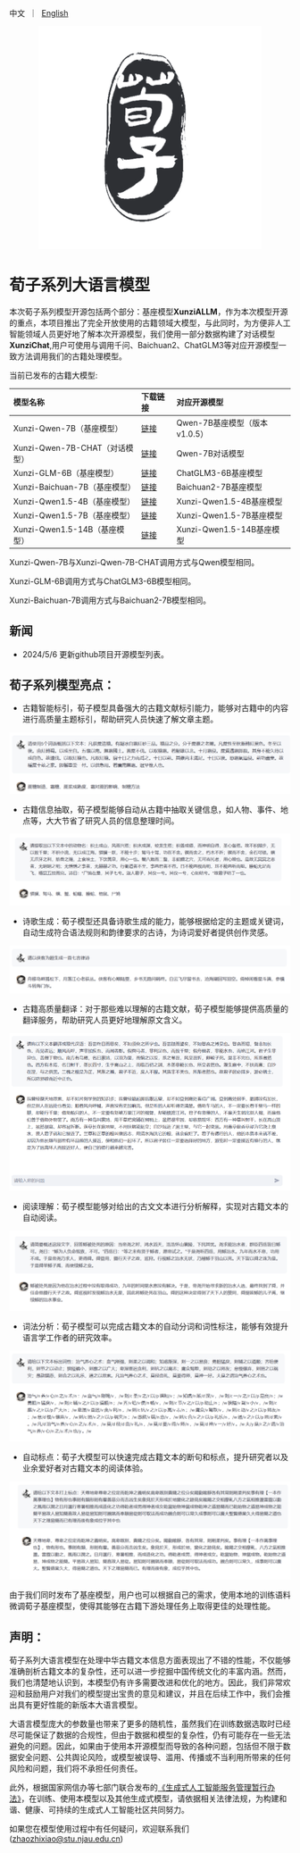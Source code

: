 <p align="left">
    中文&nbsp ｜ &nbsp<a href="./README_en.md">English</a>
</p>
<div align="center">
  <img src="./web/荀子logonew.png" width="400"/>
</div>

# 荀子系列大语言模型

本次荀子系列模型开源包括两个部分：基座模型**XunziALLM**，作为本次模型开源的重点，本项目推出了完全开放使用的古籍领域大模型，与此同时，为方便非人工智能领域人员更好地了解本次开源模型，我们使用一部分数据构建了对话模型**XunziChat**,用户可使用与调用千问、Baichuan2、ChatGLM3等对应开源模型一致方法调用我们的古籍处理模型。

当前已发布的古籍大模型:

| 模型名称                       | 下载链接                                                     |对应开源模型          |
| :----------------------------- | :----------------------------------------------------------- | :----------------|
|Xunzi-Qwen-7B（基座模型）    | [链接](https://modelscope.cn/models/Xunzillm4cc/Xunzi-Qwen) |Qwen-7B基座模型（版本v1.0.5）|
|Xunzi-Qwen-7B-CHAT（对话模型）  | [链接](https://modelscope.cn/models/Xunzillm4cc/Xunzi-Qwen-Chat) |Qwen-7B对话模型|
|Xunzi-GLM-6B（基座模型）  | [链接](https://modelscope.cn/models/Xunzillm4cc/Xunzi-GLM) |ChatGLM3-6B基座模型|
|Xunzi-Baichuan-7B（基座模型）  | [链接](https://modelscope.cn/models/Xunzillm4cc/Xunzi-Baichuan) |Baichuan2-7B基座模型|
|Xunzi-Qwen1.5-4B（基座模型）  | [链接](https://www.modelscope.cn/models/Xunzillm4cc/Xunzi-Qwen1.5-4B) |Xunzi-Qwen1.5-4B基座模型|
|Xunzi-Qwen1.5-7B（基座模型）  | [链接](https://www.modelscope.cn/models/Xunzillm4cc/Xunzi-Qwen1.5-7B) |Xunzi-Qwen1.5-7B基座模型|
|Xunzi-Qwen1.5-14B（基座模型）  | [链接](https://www.modelscope.cn/models/Xunzillm4cc/Xunzi-Qwen1.5-14B) |Xunzi-Qwen1.5-14B基座模型|

Xunzi-Qwen-7B与Xunzi-Qwen-7B-CHAT调用方式与Qwen模型相同。

Xunzi-GLM-6B调用方式与ChatGLM3-6B模型相同。

Xunzi-Baichuan-7B调用方式与Baichuan2-7B模型相同。

## 新闻 
- 2024/5/6 更新github项目开源模型列表。

## 荀子系列模型亮点：

* 古籍智能标引，荀子模型具备强大的古籍文献标引能力，能够对古籍中的内容进行高质量主题标引，帮助研究人员快速了解文章主题。

![index](./examples/index.png)
* 古籍信息抽取，荀子模型能够自动从古籍中抽取关键信息，如人物、事件、地点等，大大节省了研究人员的信息整理时间。

![ner](./examples/ner.png)
* 诗歌生成：荀子模型还具备诗歌生成的能力，能够根据给定的主题或关键词，自动生成符合语法规则和韵律要求的古诗，为诗词爱好者提供创作灵感。

![poetry](./examples/poetry.png)
* 古籍高质量翻译：对于那些难以理解的古籍文献，荀子模型能够提供高质量的翻译服务，帮助研究人员更好地理解原文含义。

![translation](./examples/translation.png)
* 阅读理解：荀子模型能够对给出的古文文本进行分析解释，实现对古籍文本的自动阅读。

![reading_comprehension](./examples/reading_comprehension.png)
* 词法分析：荀子模型可以完成古籍文本的自动分词和词性标注，能够有效提升语言学工作者的研究效率。

![pos](./examples/pos.png)
* 自动标点：荀子大模型可以快速完成古籍文本的断句和标点，提升研究者以及业余爱好者对古籍文本的阅读体验。

![punctuation](./examples/punctuation.png)

由于我们同时发布了基座模型，用户也可以根据自己的需求，使用本地的训练语料微调荀子基座模型，使得其能够在古籍下游处理任务上取得更佳的处理性能。

## 声明：

荀子系列大语言模型在处理中华古籍文本信息方面表现出了不错的性能，不仅能够准确剖析古籍文本的复杂性，还可以进一步挖掘中国传统文化的丰富内涵。然而，我们也清楚地认识到，本模型仍有许多需要改进和优化的地方。因此，我们非常欢迎和鼓励用户对我们的模型提出宝贵的意见和建议，并且在后续工作中，我们会推出具有更好性能的新版本大语言模型。

大语言模型庞大的参数量也带来了更多的随机性，虽然我们在训练数据选取时已经尽可能保证了数据的合规性，但由于数据和模型的复杂性，仍有可能存在一些无法避免的问题。因此，如果由于使用本开源模型而导致的各种问题，包括但不限于数据安全问题、公共舆论风险，或模型被误导、滥用、传播或不当利用所带来的任何风险和问题，我们将不承担任何责任。

此外，根据国家网信办等七部门联合发布的[《生成式人工智能服务管理暂行办法》](http://www.cac.gov.cn/2023-07/13/c_1690898327029107.htm)，在训练、使用本模型以及其他生成式模型，请依据相关法律法规，为构建和谐、健康、可持续的生成式人工智能社区共同努力。

如果您在模型使用过程中有任何疑问，欢迎联系我们(zhaozhixiao@stu.njau.edu.cn)
